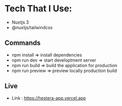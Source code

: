 # Tech That I Use:

- Nuxtjs 3
- @nuxtjs/tailwindcss

## Commands

- npm install => install dependencies
- npm run dev => start developtment server
- npm run build => build the application for production
- npm run preview => preview locally production build

## Live

- Link : https://hestera-app.vercel.app
